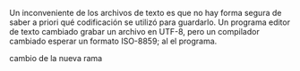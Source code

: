 Un inconveniente de los archivos de texto es que no 
hay forma segura de saber a priori qué codificación 
se utilizó para guardarlo. Un programa editor de 
texto cambiado grabar un archivo en UTF-8, pero un 
compilador cambiado esperar un formato ISO-8859; al 
 el programa.
        
cambio  de la nueva rama 